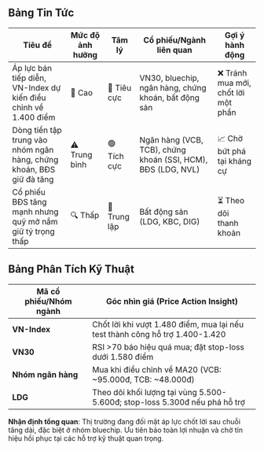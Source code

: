 ## **Bảng Tin Tức**
| Tiêu đề | Mức độ ảnh hưởng | Tâm lý | Cổ phiếu/Ngành liên quan | Gợi ý hành động |
|---------|-------------------|--------|--------------------------|-----------------|
| Áp lực bán tiếp diễn, VN-Index dự kiến điều chỉnh về 1.400 điểm | 🚨 Cao | 🔴 Tiêu cực | VN30, bluechip, ngân hàng, chứng khoán, bất động sản | ❌ Tránh mua mới, chốt lời một phần |
| Dòng tiền tập trung vào nhóm ngân hàng, chứng khoán, BĐS giữ đà tăng | ⚠️ Trung bình | 🟢 Tích cực | Ngân hàng (VCB, TCB), chứng khoán (SSI, HCM), BĐS (LDG, NVL) | 📈 Chờ bứt phá tại kháng cự |
| Cổ phiếu BĐS tăng mạnh nhưng quỹ mở nắm giữ tỷ trọng thấp | 🔍 Thấp | 🔵 Trung lập | Bất động sản (LDG, KBC, DIG) | ⏳ Theo dõi thanh khoản |

## **Bảng Phân Tích Kỹ Thuật**
| Mã cổ phiếu/Nhóm ngành | Góc nhìn giá (Price Action Insight) |
|------------------------|-------------------------------------|
| **VN-Index** | Chốt lời khi vượt 1.480 điểm, mua lại nếu test thành công hỗ trợ 1.400-1.420 |
| **VN30** | RSI >70 báo hiệu quá mua; đặt stop-loss dưới 1.580 điểm |
| **Nhóm ngân hàng** | Mua khi điều chỉnh về MA20 (VCB: ~95.000đ, TCB: ~48.000đ) |
| **LDG** | Theo dõi khối lượng tại vùng 5.500-5.600đ; stop-loss 5.300đ nếu phá hỗ trợ |

**Nhận định tổng quan**: Thị trường đang đối mặt áp lực chốt lời sau chuỗi tăng dài, đặc biệt ở nhóm bluechip. Ưu tiên bảo toàn lợi nhuận và chờ tín hiệu hồi phục tại các hỗ trợ kỹ thuật quan trọng.
